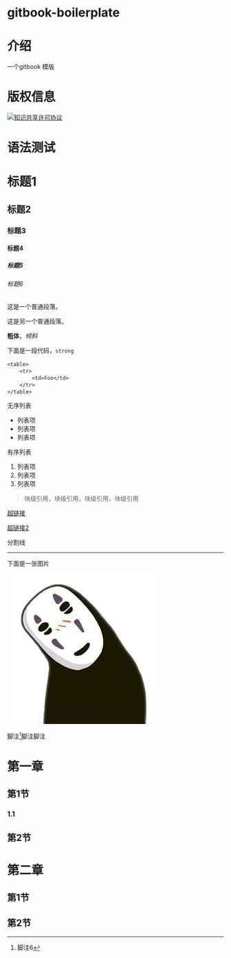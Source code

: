 # gitbook-boilerplate

# 介绍
一个gitbook 模版


# 版权信息
[![知识共享许可协议](http://i.creativecommons.org/l/by-nc-sa/4.0/88x31.png)](http://creativecommons.org/licenses/by-nc-sa/4.0/)


# 语法测试

# 标题1
## 标题2
### 标题3
#### 标题4
##### 标题5
###### 标题6
这是一个普通段落。

这是另一个普通段落。

**粗体**，*倾斜*

下面是一段代码，`strong`

    <table>
        <tr>
            <td>Foo</td>
        </tr>
    </table>

无序列表

- 列表项
- 列表项
- 列表项

有序列表

1. 列表项
2. 列表项
3. 列表项

> 块级引用，块级引用，块级引用，块级引用


[超链接](http://yanhaijing.com "超链接")

[超链接2][1]

分割线

- - -

下面是一张图片

![图片描述](./img/facebook.png)

脚注[^6]脚注脚注

[1]: http://yanhaijing.com/  "颜海镜"

[^6]: 脚注6


# 第一章


## 第1节


### 1.1


## 第2节


# 第二章


## 第1节


## 第2节
